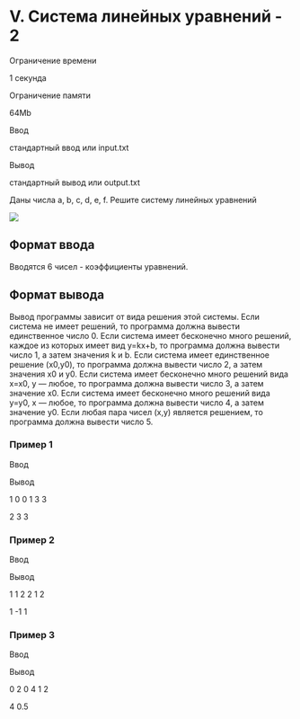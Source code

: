 V. Система линейных уравнений - 2
=================================

Ограничение времени

1 секунда

Ограничение памяти

64Mb

Ввод

стандартный ввод или input.txt

Вывод

стандартный вывод или output.txt

Даны числа a, b, c, d, e, f. Решите систему линейных уравнений

![](/testsys/tex/render/YXggKyBieSA9IGUsIFxjciBjeCArIGR5ID0gZg==.png)

Формат ввода
------------

Вводятся 6 чисел - коэффициенты уравнений.

Формат вывода
-------------

Вывод программы зависит от вида решения этой системы. Если система не имеет решений, то программа должна вывести единственное число 0. Если система имеет бесконечно много решений, каждое из которых имеет вид y=kx+b, то программа должна вывести число 1, а затем значения k и b. Если система имеет единственное решение (x0,y0), то программа должна вывести число 2, а затем значения x0 и y0. Если система имеет бесконечно много решений вида x=x0, y — любое, то программа должна вывести число 3, а затем значение x0. Если система имеет бесконечно много решений вида y=y0, x — любое, то программа должна вывести число 4, а затем значение y0. Если любая пара чисел (x,y) является решением, то программа должна вывести число 5.

### Пример 1

Ввод

Вывод

1
0
0
1
3
3

2 3 3

### Пример 2

Ввод

Вывод

1
1
2
2
1
2

1 -1 1

### Пример 3

Ввод

Вывод

0
2
0
4
1
2

4 0.5